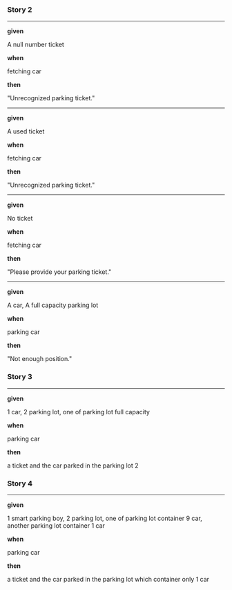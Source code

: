 ### Story 2

---

**given**

A null number ticket

**when**

fetching car

**then**

"Unrecognized parking ticket."



---

**given**

A used ticket

**when**

fetching car

**then**

"Unrecognized parking ticket."



---

**given**

No ticket

**when**

fetching car

**then**

"Please provide your parking ticket."



---

**given**

A car, A full capacity parking lot

**when**

parking car

**then**

"Not enough position."





### Story 3

---

**given**

1 car, 2 parking lot, one of  parking lot full capacity

**when**

parking car

**then**

a ticket and the car parked in the parking lot 2



### Story 4

---

**given**

1 smart parking boy, 2 parking lot, one of parking lot container 9 car, another parking lot container 1 car

**when**

parking car

**then**

a ticket and the car parked in the parking lot which container only 1 car